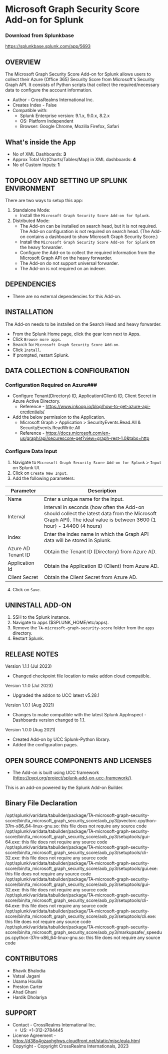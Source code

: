 # Microsoft Graph Security Score Add-on for Splunk

### Download from Splunkbase
https://splunkbase.splunk.com/app/5693


OVERVIEW
--------
The Microsoft Graph Security Score Add-on for Splunk allows users to collect their Azure (Office 365) Security Score from Microsoft's Security Graph API. It consists of Python scripts that collect the required/necessary data to configure the account information.

* Author - CrossRealms International Inc.
* Creates Index - False
* Compatible with:
   * Splunk Enterprise version: 9.1.x, 9.0.x, 8.2.x
   * OS: Platform Independent
   * Browser: Google Chrome, Mozilla Firefox, Safari


## What's inside the App

* No of XML Dashboards: **3**
* Approx Total Viz(Charts/Tables/Map) in XML dashboards: **4**
* No of Custom Inputs: **1**



TOPOLOGY AND SETTING UP SPLUNK ENVIRONMENT
------------------------------------------
There are two ways to setup this app:
  1. Standalone Mode: 
     * Install the `Microsoft Graph Security Score Add-on for Splunk`.
  2. Distributed Mode:
     * The Add-on can be installed on search head, but it is not required. The Add-on configuration is not required on search head. (The Add-on contains a dashboard to show Microsoft Graph Security Score.)
     * Install the `Microsoft Graph Security Score Add-on for Splunk` on the heavy forwarder.
     * Configure the Add-on to collect the required information from the Microsoft Graph API on the heavy forwarder.
     * The Add-on do not support universal forwarder.
     * The Add-on is not required on an indexer.


DEPENDENCIES
------------------------------------------------------------
* There are no external dependencies for this Add-on.


INSTALLATION
------------------------------------------------------------
The Add-on needs to be installed on the Search Head and heavy forwarder.

* From the Splunk Home page, click the gear icon next to Apps.
* Click `Browse more apps`.
* Search for `Microsoft Graph Security Score Add-on`.
* Click `Install`.
* If prompted, restart Splunk.


DATA COLLECTION & CONFIGURATION
------------------------------------------------------------
### Configuration Required on Azure###
* Configure Tenant(Directory) ID, Application(Client) ID, Client Secret in Azure Active Directory.
    * Reference - https://www.inkoop.io/blog/how-to-get-azure-api-credentials/
* Add the below permission to the Application.
    * Microsoft Graph > Application > SecurityEvents.Read.All & SecurityEvents.ReadWrite.All
    * Reference - https://docs.microsoft.com/en-us/graph/api/securescore-get?view=graph-rest-1.0&tabs=http


### Configure Data Input ###
1. Navigate to `Microsoft Graph Security Score Add-on for Splunk` > `Input` on Splunk UI.
2. Click on `Create New Input`.
3. Add the following parameters:

| Parameter | Description |
| --- | --- |
| Name | Enter a unique name for the input. |
| Interval | Interval in seconds (how often the Add-on should collect the latest data from the Microsoft Graph API). The ideal value is between 3600 (1 hour) - 14400 (4 hours) |
| Index | Enter the index name in which the Graph API data will be stored in Splunk. |
| Azure AD Tenant ID | Obtain the Tenant ID (Directory) from Azure AD. |
| Application Id | Obtain the Application ID (Client) from Azure AD. |
| Client Secret | Obtain the Client Secret from Azure AD. |


4. Click on `Save`.



UNINSTALL ADD-ON
-------------
1. SSH to the Splunk instance.
2. Navigate to apps ($SPLUNK_HOME/etc/apps).
3. Remove the `TA-microsoft-graph-security-score` folder from the `apps` directory.
4. Restart Splunk.


RELEASE NOTES
-------------
Version 1.1.1 (Jul 2023)
* Changed checkpoint file location to make addon cloud compatible.

Version 1.1.0 (Jul 2023)
* Upgraded the addon to UCC latest v5.28.1

Version 1.0.1 (Aug 2021)
* Changes to make compatible with the latest Splunk AppInspect - Dashboards version changed to 1.1.


Version 1.0.0 (Aug 2021)
* Created Add-on by UCC Splunk-Python library.
* Added the configuration pages.



OPEN SOURCE COMPONENTS AND LICENSES
------------------------------
* The Add-on is built using UCC framework (https://pypi.org/project/splunk-add-on-ucc-framework/).

This is an add-on powered by the Splunk Add-on Builder.
## Binary File Declaration
/opt/splunk/var/data/tabuilder/package/TA-microsoft-graph-security-score/bin/ta_microsoft_graph_security_score/aob_py3/pvectorc.cpython-37m-x86_64-linux-gnu.so: this file does not require any source code
/opt/splunk/var/data/tabuilder/package/TA-microsoft-graph-security-score/bin/ta_microsoft_graph_security_score/aob_py3/setuptools/gui-64.exe: this file does not require any source code
/opt/splunk/var/data/tabuilder/package/TA-microsoft-graph-security-score/bin/ta_microsoft_graph_security_score/aob_py3/setuptools/cli-32.exe: this file does not require any source code
/opt/splunk/var/data/tabuilder/package/TA-microsoft-graph-security-score/bin/ta_microsoft_graph_security_score/aob_py3/setuptools/gui.exe: this file does not require any source code
/opt/splunk/var/data/tabuilder/package/TA-microsoft-graph-security-score/bin/ta_microsoft_graph_security_score/aob_py3/setuptools/gui-32.exe: this file does not require any source code
/opt/splunk/var/data/tabuilder/package/TA-microsoft-graph-security-score/bin/ta_microsoft_graph_security_score/aob_py3/setuptools/cli-64.exe: this file does not require any source code
/opt/splunk/var/data/tabuilder/package/TA-microsoft-graph-security-score/bin/ta_microsoft_graph_security_score/aob_py3/setuptools/cli.exe: this file does not require any source code
/opt/splunk/var/data/tabuilder/package/TA-microsoft-graph-security-score/bin/ta_microsoft_graph_security_score/aob_py3/markupsafe/_speedups.cpython-37m-x86_64-linux-gnu.so: this file does not require any source code


CONTRIBUTORS
------------
* Bhavik Bhalodia
* Vatsal Jagani
* Usama Houlila
* Preston Carter
* Ahad Ghani
* Hardik Dholariya



SUPPORT
-------
* Contact - CrossRealms International Inc.
  * US: +1-312-2784445
* License Agreement - https://d38o4gzaohghws.cloudfront.net/static/misc/eula.html
* Copyright - Copyright CrossRealms Internationals, 2023
